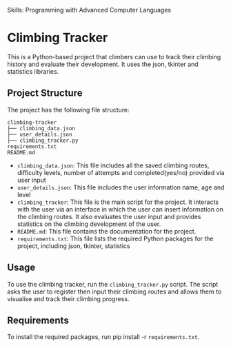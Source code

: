 
Skills: Programming with Advanced Computer Languages

# Climbing Tracker
This is a Python-based project that climbers can use to track their climbing history and evaluate their development. It uses the json, tkinter and statistics libraries.

 ## Project Structure
The project has the following file structure:

```
climbing-tracker
├── climbing_data.json
├── user_details.json
├── climbing_tracker.py
requirements.txt
README.md
```
- `climbing_data.json`: This file includes all the saved climbing routes, difficulty levels, number of attempts and completed(yes/no) provided via user input
- `user_details.json`: This file includes the user information name, age and level
- `climbing_tracker`: This file is the main script for the project. It interacts with the user via an interface in which the user can insert information on the climbing routes. It also evaluates the user input and provides statistics on the climbing development of the user.
- `README.md`: This file contains the documentation for the project.
- `requirements.txt`: This file lists the required Python packages for the project, including json, tkinter, statistics

## Usage
To use the climbing tracker, run the `climbing_tracker.py` script. The script asks the user to register then input their climbing routes and allows them to visualise and track their climbing progress.

## Requirements
To install the required packages, run pip install -r `requirements.txt`.
